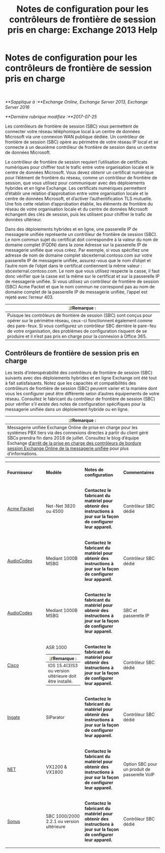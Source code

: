 ﻿---
title: 'Notes de configuration pour les contrôleurs de frontière de session pris en charge: Exchange 2013 Help'
TOCTitle: Notes de configuration pour les contrôleurs de frontière de session pris en charge
ms:assetid: d161f94a-a243-4294-93b3-2bf1dc17b59f
ms:mtpsurl: https://technet.microsoft.com/fr-fr/library/JJ673565(v=EXCHG.150)
ms:contentKeyID: 50555499
ms.date: 05/23/2018
mtps_version: v=EXCHG.150
ms.translationtype: MT
---

# Notes de configuration pour les contrôleurs de frontière de session pris en charge

 

_**Sapplique à :**Exchange Online, Exchange Server 2013, Exchange Server 2016_

_**Dernière rubrique modifiée :**2017-07-25_

Les contrôleurs de frontière de session (SBC) vous permettent de connecter votre réseau téléphonique local à un centre de données Microsoft via une connexion WAN publique dédiée. Un contrôleur de frontière de session (SBC) opère au périmètre de votre réseau IP local et se connecte à un deuxième contrôleur de frontière de session dans un centre de données Microsoft.

Le contrôleur de frontière de session requiert l’utilisation de certificats numériques pour chiffrer tout le trafic entre votre organisation locale et le centre de données Microsoft. Vous devez obtenir un certificat numérique pour l’élément de frontière du réseau, comme un contrôleur de frontière de session, que vous utilisez pour communiquer avec des déploiements hybrides et en ligne Exchange. Les certificats numériques permettent d’établir une relation d’approbation entre votre organisation locale et le centre de données Microsoft, et d’activer l’authentification TLS mutuelle. Une fois cette relation d’approbation établie, les éléments de frontière du réseau de votre organisation locale et du centre de données Microsoft échangent des clés de session, puis les utilisent pour chiffrer le trafic de données ultérieur.

Dans des déploiements hybrides et en ligne, une passerelle IP de messagerie unifiée représente un contrôleur de frontière de session (SBC). Le nom commun sujet du certificat doit correspondre à la valeur du nom de domaine complet (FQDN) dans la zone Adresse sur la passerelle IP de messagerie unifiée que vous créez. Par exemple, si vous spécifiez une adresse de nom de domaine complet sbcexternal.contoso.com sur votre passerelle IP de messagerie unifiée, assurez-vous que le nom d’objet et l’autre nom de l’objet dans le certificat contiennent la même valeur : sbcexternal.contoso.com. Le nom que vous utilisez respecte la casse, il faut donc vérifier que la casse est la même sur le certificat et sur la passerelle IP de messagerie unifiée. Si vous utilisez un contrôleur de frontière de session (SBC) Acme Packet et que le nom commun ne correspond pas au nom de domaine complet de la passerelle IP de messagerie unifiée, l’appel est rejeté avec l’erreur 403.

<table>
<thead>
<tr class="header">
<th><img src="images/JJ159664.note(EXCHG.150).gif" title="Remarque" alt="Remarque" />Remarque :</th>
</tr>
</thead>
<tbody>
<tr class="odd">
<td>Puisque les contrôleurs de frontière de session (SBC) sont conçus pour opérer sur le périmètre réseau, ceux-ci fonctionnent également comme des pare-feux. Si vous configurez un contrôleur SBC derrière le pare-feu de votre organisation, des problèmes de configuration risquent de se produire et il n’est pas pris en charge pour la connexion à Office 365.</td>
</tr>
</tbody>
</table>


## Contrôleurs de frontière de session pris en charge

Les tests d’interopérabilité des contrôleurs de frontière de session (SBC) suivants avec des déploiements hybrides et en ligne Exchange ont été tout à fait satisfaisants. Notez que les capacités et compatibilités des contrôleurs de frontière de session (SBC) peuvent varier et la manière dont vous les configurer peut être différente selon d’autres équipements de votre réseau. Consultez le fabricant du contrôleur de frontière de session (SBC) pour vérifier s’il existe des notes de configuration spécifiques pour la messagerie unifiée dans un déploiement hybride ou en ligne.

<table>
<thead>
<tr class="header">
<th><img src="images/JJ159664.note(EXCHG.150).gif" title="Remarque" alt="Remarque" />Remarque :</th>
</tr>
</thead>
<tbody>
<tr class="odd">
<td>Messagerie unifiée Exchange Online de prise en charge pour les systèmes PBX tiers via des connexions directes à partir du client géré SBCs prendra fin dans 2018 de juillet. Consultez le blog d’équipe Exchange <a href="https://blogs.technet.microsoft.com/exchange/2017/07/18/discontinuation-of-support-for-session-border-controllers-in-exchange-online-unified-messaging/">d’arrêt de la prise en charge des contrôleurs de bordure session Exchange Online de la messagerie unifiée</a> pour plus d’informations.</td>
</tr>
</tbody>
</table>



<table>
<colgroup>
<col style="width: 25%" />
<col style="width: 25%" />
<col style="width: 25%" />
<col style="width: 25%" />
</colgroup>
<tbody>
<tr class="odd">
<td><p><strong>Fournisseur</strong></p></td>
<td><p><strong>Modèle</strong></p></td>
<td><p><strong>Notes de configuration</strong></p></td>
<td><p><strong>Commentaires</strong></p></td>
</tr>
<tr class="even">
<td><p><a href="http://www.acmepacket.com">Acme Packet</a></p></td>
<td><p>Net-Net 3820 ou 4500</p></td>
<td><p><strong>Contactez le fabricant du matériel pour obtenir des instructions à jour sur la façon de configurer leur appareil.</strong></p></td>
<td><p>Contrôleur SBC dédié</p></td>
</tr>
<tr class="odd">
<td><p><a href="https://www.audiocodes.com">AudioCodes</a></p></td>
<td><p>Mediant 1000B MSBG</p></td>
<td><p><strong>Contactez le fabricant du matériel pour obtenir des instructions à jour sur la façon de configurer leur appareil.</strong></p></td>
<td><p>Contrôleur SBC dédié</p></td>
</tr>
<tr class="even">
<td><p><a href="https://www.audiocodes.com">AudioCodes</a></p></td>
<td><p>Mediant 1000B MSBG</p></td>
<td><p><strong>Contactez le fabricant du matériel pour obtenir des instructions à jour sur la façon de configurer leur appareil.</strong></p></td>
<td><p>SBC et passerelle IP</p></td>
</tr>
<tr class="odd">
<td><p><a href="https://www.cisco.com/c/dam/en/us/solutions/collateral/enterprise-networks/unified-access/cube-asr-release-10-0.pdf">Cisco</a></p></td>
<td><p>ASR 1000</p>
<table>
<thead>
<tr class="header">
<th><img src="images/JJ159664.note(EXCHG.150).gif" title="Remarque" alt="Remarque" />Remarque :</th>
</tr>
</thead>
<tbody>
<tr class="odd">
<td>IOS 15.4(3)S3 ou version ultérieure doit être installé.</td>
</tr>
</tbody>
</table>

</td>
<td><p><strong>Contactez le fabricant du matériel pour obtenir des instructions à jour sur la façon de configurer leur appareil.</strong></p></td>
<td><p>Contrôleur SBC dédié</p></td>
</tr>
<tr class="even">
<td><p><a href="https://www.ingate.com/">Ingate</a></p></td>
<td><p>SIParator</p></td>
<td><p><strong>Contactez le fabricant du matériel pour obtenir des instructions à jour sur la façon de configurer leur appareil.</strong></p></td>
<td><p>Contrôleur SBC dédié</p></td>
</tr>
<tr class="odd">
<td><p><a href="http://www.net.com">NET</a></p></td>
<td><p>VX1200 &amp; VX1800</p></td>
<td><p><strong>Contactez le fabricant du matériel pour obtenir des instructions à jour sur la façon de configurer leur appareil.</strong></p></td>
<td><p>Option SBC pour un produit de passerelle VoIP</p></td>
</tr>
<tr class="even">
<td><p><a href="http://www.sonus.net/">Sonus</a></p></td>
<td><p>SBC 1000/2000 2.2.1 ou version ultérieure</p></td>
<td><p><strong>Contactez le fabricant du matériel pour obtenir des instructions à jour sur la façon de configurer leur appareil.</strong></p></td>
<td><p>Contrôleur SBC dédié</p></td>
</tr>
</tbody>
</table>

